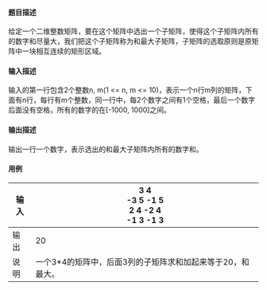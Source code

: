 #### 题目描述

给定一个二维整数矩阵，要在这个矩阵中选出一个子矩阵，使得这个子矩阵内所有的数字和尽量大，我们把这个子矩阵称为和最大子矩阵，子矩阵的选取原则是原矩阵中一块相互连续的矩形区域。

#### 输入描述

输入的第一行包含2个整数n, m(1 <= n, m <= 10)，表示一个n行m列的矩阵，下面有n行，每行有m个整数，同一行中，每2个数字之间有1个空格，最后一个数字后面没有空格，所有的数字的在[-1000, 1000]之间。

#### 输出描述

输出一行一个数字，表示选出的和最大子矩阵内所有的数字和。

#### 用例


| 输入 | 3 4<br/>-3 5 -1 5<br/>2 4 -2 4<br/>-1 3 -1 3               |
| ------ | ------------------------------------------------------------ |
| 输出 | 20                                                         |
| 说明 | 一个3*4的矩阵中，后面3列的子矩阵求和加起来等于20，和最大。 |

